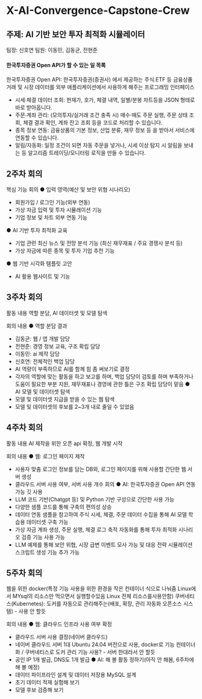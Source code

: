 # X-AI-Convergence-Capstone-Crew
## 주제: AI 기반 보안 투자 최적화 시뮬레이터

팀장: 신호연
팀원: 이동민, 김동균, 전현준


  #### 한국투자증권 Open API가 할 수 있는 일 목록
  한국투자증권 Open API: 한국투자증권(증권사) 에서 제공하는 주식.ETF 등 금융상품 거래 및 시장 데이터를 외부 애플리케이션에서 사용하게 해주는 프로그래밍 인터페이스
  - 시세·체결 데이터 조회: 현재가, 호가, 체결 내역, 일별/분봉 차트등을 JSON 형태로 바로 받아옵니다.                             
  - 주문·계좌 관리: (모의투자/실거래 조건 충족 시) 매수·매도 주문 
    실행, 주문 상태 조회, 체결 결과 확인, 계좌 잔고 조회 등을 코드로 처리할 수 있습니다.                                        
  - 종목 정보 연동: 금융상품의 기본 정보, 산업 분류, 재무 정보 등 
    을 받아서 서비스에 연동할 수 있습니다.                        
  - 알림/자동화: 일정 조건이 되면 자동 주문을 넣거나, 시세 이상 탐지 시 알림을 보내는 등 알고리즘 트레이딩/모니터링 로직을 만들 
    수 있습니다.

## 2주차 회의
핵심 기능 회의
● 입력 영역(예산 및 보안 위협 시나리오)
- 회원가입 / 로그인 기능(외부 연동)
- 가상 자금 입력 및 투자 시뮬레이션 기능
- 기업 정보 및 차트 외부 연동 기능

● AI 기반 투자 최적화 교육
- 기업 관련 최신 뉴스 및 전망 분석 기능 (최신 재무재표 / 주요 경쟁사 분석 등)
- 가상 자금에 따른 종목 및 투자 기업 추천 기능

● 웹 기반 시각화 템플릿 고안
- AI 활용 웹사이트 및 기능

## 3주차 회의
활동 내용
역할 분담, AI 데이터셋 및 모델 탐색

회의 내용
 ● 역할 분담 결과
 - 김동균: 웹 / 앱 개발 담당
 - 전현준: 경영 정보 교육, 구조 확립 담당
 - 이동민: ai 제작 담당
 - 신호연: 전체적인 백업 담당
 - AI 역량이 부족하므로 AI를 함께 힘 좀 써보기로 결정
 - 각자의 역할에 맞는 활동을 하고 보고를 하며, 백업 담당이 검토를 하며 부족하거나 도움이 필요한 부분 지원, 재무재표나 경영에 관한 틀은 구조 확립 담당이 맡음
 ● AI 모델 및 데이터셋 탐색
 - 모델 및 데이터셋 지급을 받을 수 있는 웹 탐색
 - 모델 및 데이터셋의 후보를 2~3개 내로 줄일 수 있었음

## 4주차 회의

활동 내용
AI 제작을 위한 오픈 api 확정, 웹 개발 시작

회의 내용
 ● 웹: 로그인 페이지 제작
 - 사용자 맞춤 로그인 정보를 담는 DB와, 로그인 페이지를 위해 사용할 간단한 웹 서버 생성
 - 클라우드 서버 사용 여부, 서버 사용 개수 회의
 ● AI: 한국투자증권 Open API 연동 가능 깃 사용
 - LLM 코드 기반(Chatgpt 등) 및 Python 기반 구성으로 간단한 사용 가능
 - 다양한 샘플 코드를 통해 구축의 편의성 상승
 - 데이터 연동 샘플을 참고하여 주식 시세, 체결, 주문 데이터 수집을 통해 AI 모델 학습용 데이터셋 구축 가능
 - 가상 자금 계좌 생성, 주문 실행, 체결 로그 축적 자동화를 통해 투자 최적화 시나리오 검증 기능 사용 가능
 - LLM 예제를 통해 보안 위협, 시장 급변 이벤트 모사 가능 및 대응 전략 시뮬레이션 스크립트 생성 기능 추가 가능

## 5주차 회의
웹을 위한
docker(특정 기능 사용을 위한 환경을 작은 컨테이너 식으로 나눠줌 Linux에서 MYsql의 리소스만 먹으면서 실행할수있음 Linux 전체 리소스를사용안함)
쿠버네티스(Kubernetes): 도커를 자동으로 관리해주는(배포, 확장, 관리 자동화 오픈소스 시스템) - 사용 안 할듯

회의 내용
 ● 웹: 클라우드 인프라 사용 여부 확정
 - 클라우드 서버 사용 결정(네이버 클라우드)
 - 네이버 클라우드 서버 1대 Ubuntu 24.04 버전으로 사용, docker로 기능 컨테이너화 / 쿠버네티스로 도커 관리 기능 사용? - 서버 한대라서 안 할듯
 - 공인 IP 1개 발급, DNS도 1개 발급
 ● AI: 해 볼 활동 정하기(아직 안 해봄, 6주차에 해 볼 예정)
 - 데이터 파이프라인 설계 및 데이터 저장용 MySQL 설계
 - 초기 데이터 적재 실험해 보기
 - 모델 후보 검증해 보기